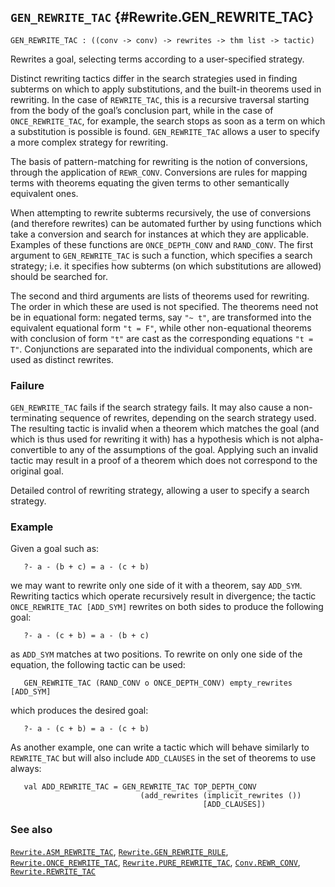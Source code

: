 ## `GEN_REWRITE_TAC` {#Rewrite.GEN_REWRITE_TAC}


```
GEN_REWRITE_TAC : ((conv -> conv) -> rewrites -> thm list -> tactic)
```



Rewrites a goal, selecting terms according to a user-specified strategy.


Distinct rewriting tactics differ in the search strategies used in
finding subterms on which to apply substitutions, and the
built-in theorems used in rewriting. In the case of `REWRITE_TAC`,
this is a recursive traversal starting from the body of the goal’s
conclusion part, while in the case of `ONCE_REWRITE_TAC`, for example,
the search stops as soon as a term on which a substitution is possible
is found. `GEN_REWRITE_TAC` allows a user to specify a more complex
strategy for rewriting.

The basis of pattern-matching for rewriting is the notion of
conversions, through the application of `REWR_CONV`.  Conversions
are rules for mapping terms with theorems equating the given terms to
other semantically equivalent ones.

When attempting to rewrite subterms recursively, the use of
conversions (and therefore rewrites) can be automated further by using
functions which take a conversion and search for instances at which
they are applicable. Examples of these functions are `ONCE_DEPTH_CONV`
and `RAND_CONV`. The first argument to `GEN_REWRITE_TAC` is such a
function, which specifies a search strategy; i.e. it specifies how
subterms (on which substitutions are allowed) should be searched for.

The second and third arguments are lists of theorems used for
rewriting. The order in which these are used is not specified. The
theorems need not be in equational form: negated terms, say `"~ t"`,
are transformed into the equivalent equational form `"t = F"`, while
other non-equational theorems with conclusion of form `"t"` are cast
as the corresponding equations `"t = T"`. Conjunctions are separated
into the individual components, which are used as distinct rewrites.

### Failure

`GEN_REWRITE_TAC` fails if the search strategy fails. It may also
cause a non-terminating sequence of rewrites, depending on the search
strategy used. The resulting tactic is invalid when a theorem which
matches the goal (and which is thus used for rewriting it with) has a
hypothesis which is not alpha-convertible to any of the assumptions of
the goal. Applying such an invalid tactic may result in a proof of
a theorem which does not correspond to the original goal.


Detailed control of rewriting strategy, allowing a user to specify a
search strategy.

### Example

Given a goal such as:
    
       ?- a - (b + c) = a - (c + b)
    
we may want to rewrite only one side of it with a theorem,
say `ADD_SYM`. Rewriting tactics which operate recursively result in
divergence; the tactic `ONCE_REWRITE_TAC [ADD_SYM]` rewrites on both
sides to produce the following goal:
    
       ?- a - (c + b) = a - (b + c)
    
as `ADD_SYM` matches at two positions. To rewrite on
only one side of the equation, the following tactic can be used:
    
       GEN_REWRITE_TAC (RAND_CONV o ONCE_DEPTH_CONV) empty_rewrites [ADD_SYM]
    
which produces the desired goal:
    
       ?- a - (c + b) = a - (c + b)
    

As another example, one can write a tactic which will behave similarly
to `REWRITE_TAC` but will also include `ADD_CLAUSES` in the set of
theorems to use always:
    
       val ADD_REWRITE_TAC = GEN_REWRITE_TAC TOP_DEPTH_CONV
                                 (add_rewrites (implicit_rewrites ())
                                               [ADD_CLAUSES])
    



### See also

[`Rewrite.ASM_REWRITE_TAC`](#Rewrite.ASM_REWRITE_TAC), [`Rewrite.GEN_REWRITE_RULE`](#Rewrite.GEN_REWRITE_RULE), [`Rewrite.ONCE_REWRITE_TAC`](#Rewrite.ONCE_REWRITE_TAC), [`Rewrite.PURE_REWRITE_TAC`](#Rewrite.PURE_REWRITE_TAC), [`Conv.REWR_CONV`](#Conv.REWR_CONV), [`Rewrite.REWRITE_TAC`](#Rewrite.REWRITE_TAC)

